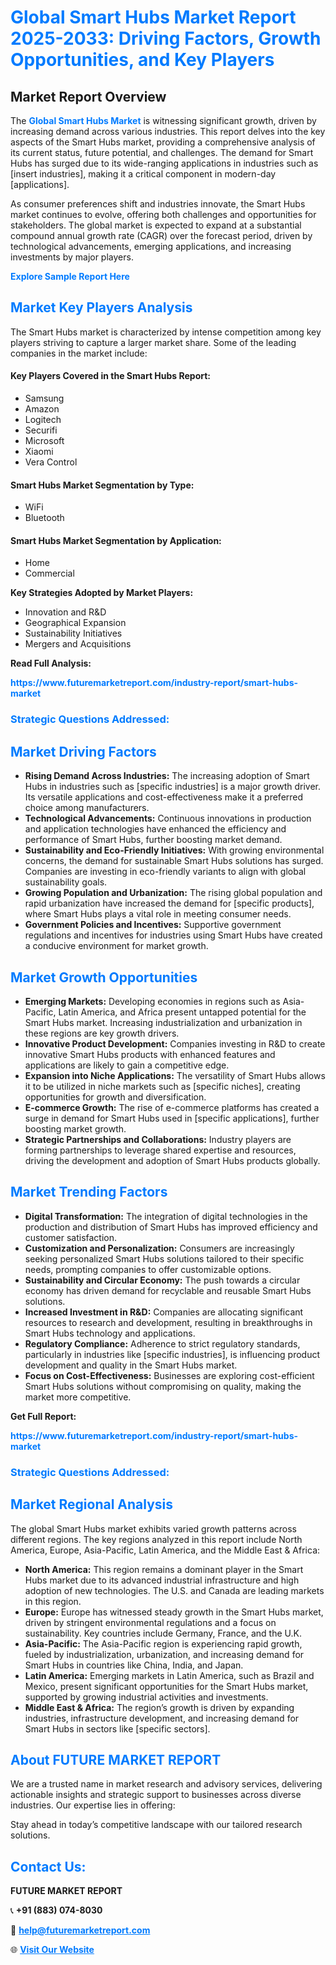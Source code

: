 <h1 style="color: #007BFF;">Global Smart Hubs Market Report 2025-2033: Driving Factors, Growth Opportunities, and Key Players</h1>

<section id="overview">
<h2>Market Report Overview</h2>
<p>The <a href="https://www.futuremarketreport.com/industry-report/smart-hubs-market" style="color: #007BFF; text-decoration: none;"><strong>Global Smart Hubs Market</strong></a> is witnessing significant growth, driven by increasing demand across various industries. This report delves into the key aspects of the Smart Hubs market, providing a comprehensive analysis of its current status, future potential, and challenges. The demand for Smart Hubs has surged due to its wide-ranging applications in industries such as [insert industries], making it a critical component in modern-day [applications].</p>
<p>As consumer preferences shift and industries innovate, the Smart Hubs market continues to evolve, offering both challenges and opportunities for stakeholders. The global market is expected to expand at a substantial compound annual growth rate (CAGR) over the forecast period, driven by technological advancements, emerging applications, and increasing investments by major players.</p>
</section>

<section id="overview">
<p><a href="https://www.futuremarketreport.com/request-sample/reportId=85715" style="color: #007BFF; text-decoration: none;"><strong>Explore Sample Report Here</strong></a></p>
</section>

<section id="key-players">
<h2 style="color: #007BFF;">Market Key Players Analysis</h2>
<p>The Smart Hubs market is characterized by intense competition among key players striving to capture a larger market share. Some of the leading companies in the market include:</p>
<h4>Key Players Covered in the Smart Hubs Report:</h4>
<ul><li>Samsung</li><li>Amazon</li><li>Logitech</li><li>Securifi</li><li>Microsoft</li><li>Xiaomi</li><li>Vera Control</li></ul>
<h4>Smart Hubs Market Segmentation by Type:</h4>
<ul><li>WiFi</li><li>Bluetooth</li></ul>

<h4>Smart Hubs Market Segmentation by Application:</h4>
<ul><li>Home</li><li>Commercial</li></ul>
<p><strong>Key Strategies Adopted by Market Players:</strong></p>
<ul>
<li>Innovation and R&D</li>
<li>Geographical Expansion</li>
<li>Sustainability Initiatives</li>
<li>Mergers and Acquisitions</li>
</ul>
</section>

<section>
<p><strong>Read Full Analysis: </strong></p><a href="https://www.futuremarketreport.com/industry-report/smart-hubs-market" style="color: #007BFF; text-decoration: none;"><strong>https://www.futuremarketreport.com/industry-report/smart-hubs-market</strong></a>
<h3 style="color: #007BFF;">Strategic Questions Addressed:</h3>
</section>

<section id="driving-factors">
<h2 style="color: #007BFF;">Market Driving Factors</h2>
<ul>
<li><strong>Rising Demand Across Industries:</strong> The increasing adoption of Smart Hubs in industries such as [specific industries] is a major growth driver. Its versatile applications and cost-effectiveness make it a preferred choice among manufacturers.</li>
<li><strong>Technological Advancements:</strong> Continuous innovations in production and application technologies have enhanced the efficiency and performance of Smart Hubs, further boosting market demand.</li>
<li><strong>Sustainability and Eco-Friendly Initiatives:</strong> With growing environmental concerns, the demand for sustainable Smart Hubs solutions has surged. Companies are investing in eco-friendly variants to align with global sustainability goals.</li>
<li><strong>Growing Population and Urbanization:</strong> The rising global population and rapid urbanization have increased the demand for [specific products], where Smart Hubs plays a vital role in meeting consumer needs.</li>
<li><strong>Government Policies and Incentives:</strong> Supportive government regulations and incentives for industries using Smart Hubs have created a conducive environment for market growth.</li>
</ul>
</section>

<section id="growth-opportunities">
<h2 style="color: #007BFF;">Market Growth Opportunities</h2>
<ul>
<li><strong>Emerging Markets:</strong> Developing economies in regions such as Asia-Pacific, Latin America, and Africa present untapped potential for the Smart Hubs market. Increasing industrialization and urbanization in these regions are key growth drivers.</li>
<li><strong>Innovative Product Development:</strong> Companies investing in R&D to create innovative Smart Hubs products with enhanced features and applications are likely to gain a competitive edge.</li>
<li><strong>Expansion into Niche Applications:</strong> The versatility of Smart Hubs allows it to be utilized in niche markets such as [specific niches], creating opportunities for growth and diversification.</li>
<li><strong>E-commerce Growth:</strong> The rise of e-commerce platforms has created a surge in demand for Smart Hubs used in [specific applications], further boosting market growth.</li>
<li><strong>Strategic Partnerships and Collaborations:</strong> Industry players are forming partnerships to leverage shared expertise and resources, driving the development and adoption of Smart Hubs products globally.</li>
</ul>
</section>

<section id="trending-factors">
<h2 style="color: #007BFF;">Market Trending Factors</h2>
<ul>
<li><strong>Digital Transformation:</strong> The integration of digital technologies in the production and distribution of Smart Hubs has improved efficiency and customer satisfaction.</li>
<li><strong>Customization and Personalization:</strong> Consumers are increasingly seeking personalized Smart Hubs solutions tailored to their specific needs, prompting companies to offer customizable options.</li>
<li><strong>Sustainability and Circular Economy:</strong> The push towards a circular economy has driven demand for recyclable and reusable Smart Hubs solutions.</li>
<li><strong>Increased Investment in R&D:</strong> Companies are allocating significant resources to research and development, resulting in breakthroughs in Smart Hubs technology and applications.</li>
<li><strong>Regulatory Compliance:</strong> Adherence to strict regulatory standards, particularly in industries like [specific industries], is influencing product development and quality in the Smart Hubs market.</li>
<li><strong>Focus on Cost-Effectiveness:</strong> Businesses are exploring cost-efficient Smart Hubs solutions without compromising on quality, making the market more competitive.</li>
</ul>
</section>

<section>
<p><strong>Get Full Report: </strong></p><a href="https://www.futuremarketreport.com/industry-report/smart-hubs-market" style="color: #007BFF; text-decoration: none;"><strong>https://www.futuremarketreport.com/industry-report/smart-hubs-market</strong></a>
<h3 style="color: #007BFF;">Strategic Questions Addressed:</h3>
</section>


<section id="regional-analysis">
<h2 style="color: #007BFF;">Market Regional Analysis</h2>
<p>The global Smart Hubs market exhibits varied growth patterns across different regions. The key regions analyzed in this report include North America, Europe, Asia-Pacific, Latin America, and the Middle East & Africa:</p>
<ul>
<li><strong>North America:</strong> This region remains a dominant player in the Smart Hubs market due to its advanced industrial infrastructure and high adoption of new technologies. The U.S. and Canada are leading markets in this region.</li>
<li><strong>Europe:</strong> Europe has witnessed steady growth in the Smart Hubs market, driven by stringent environmental regulations and a focus on sustainability. Key countries include Germany, France, and the U.K.</li>
<li><strong>Asia-Pacific:</strong> The Asia-Pacific region is experiencing rapid growth, fueled by industrialization, urbanization, and increasing demand for Smart Hubs in countries like China, India, and Japan.</li>
<li><strong>Latin America:</strong> Emerging markets in Latin America, such as Brazil and Mexico, present significant opportunities for the Smart Hubs market, supported by growing industrial activities and investments.</li>
<li><strong>Middle East & Africa:</strong> The region’s growth is driven by expanding industries, infrastructure development, and increasing demand for Smart Hubs in sectors like [specific sectors].</li>
</ul>
</section>

<footer>
<h2 style="color: #007BFF;">About FUTURE MARKET REPORT</h2>
<p>We are a trusted name in market research and advisory services, delivering actionable insights and strategic support to businesses across diverse industries. Our expertise lies in offering:</p>

<p>Stay ahead in today’s competitive landscape with our tailored research solutions.</p>

<h2 style="color: #007BFF;">Contact Us:</h2>
<p><strong>FUTURE MARKET REPORT</strong></p>
<p>📞 <strong>+91 (883) 074-8030</strong></p>
<p>📧 <strong><a href="mailto:help@futuremarketreport.com" style="color: #007BFF;">help@futuremarketreport.com</a></strong></p>
<p>🌐 <strong><a href="https://www.futuremarketreport.com/" style="color: #007BFF;">Visit Our Website</a></strong></p>
</footer>
